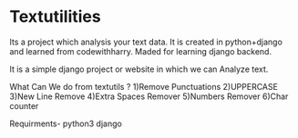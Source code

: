 # Textutilities
Its a project which analysis your text data. It is created in python+django and learned from codewithharry.
Maded for learning django backend.

It is a simple django project or website in which we can Analyze text.

What Can We do from textutils ?
1)Remove Punctuations
2)UPPERCASE
3)New Line Remove
4)Extra Spaces Remover
5)Numbers Remover
6)Char counter

Requirments-
python3
django

